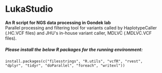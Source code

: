 # LukaStudio
**An R script for NGS data processing in Gondek lab**    
Parallel processing and filtering tool for variants called by HaplotypeCaller (.HC.VCF files) and JHU's in-house variant caller, MDLVC (.MDLVC.VCF files).

##### Please install the below R packages for the running environment:
```
install.packages(c("filesstrings", "R.utils", "vcfR", "rvest", "dplyr", "tidyr", "doParallel", "foreach", "writexl"))
```
